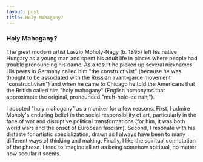 ```yaml
---
layout: post
title: Holy Mahogany?
---
```

### Holy Mahogany?
The great modern artist Laszlo Moholy-Nagy (b. 1895) left his native Hungary as a young man and spent his adult life in places where people had trouble pronouncing his name. As a result he picked up several nicknames. His peers in Germany called him "the constructivist" (because he was thought to be associated with the Russian avant-garde movement "constructivism") and when he came to Chicago he told the Americans that the British called him "holy mahogany" (English homonyms that approximate the original, pronounced "muh-hole-ee nahj"). 

I adopted "holy mahogany" as a moniker for a few reasons. First, I admire Moholy's enduring belief in the social responsibility of art, particularly in the face of war and disruptive political transformations (for him, it was both world wars and the onset of European fascism). Second, I resonate with his distaste for artistic specialization, drawn as I always have been to many different ways of thinking and making. Finally, I like the spiritual connotation of the phrase. I tend to imagine all art as being somehow spiritual, no matter how secular it seems.
